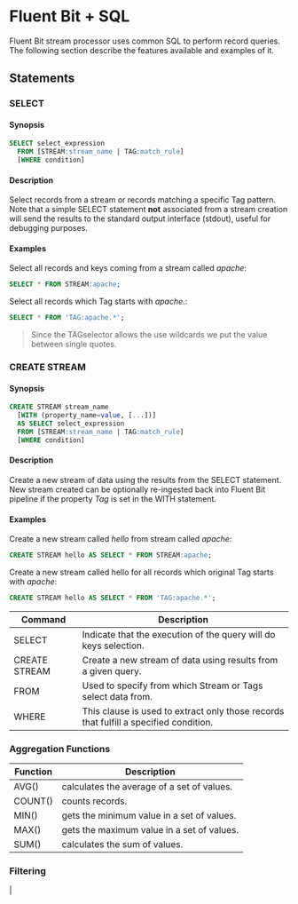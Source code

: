 # Fluent Bit + SQL

Fluent Bit stream processor uses common SQL to perform record queries. The following section describe the features available and examples of it.

## Statements

### SELECT

#### Synopsis

```sql
SELECT select_expression
  FROM [STREAM:stream_name | TAG:match_rule]
  [WHERE condition]
```

#### Description

Select records from a stream or records matching a specific Tag pattern. Note that a simple SELECT statement __not__ associated from a stream creation will send the results to the standard output interface (stdout), useful for debugging purposes.

#### Examples

Select all records and keys coming from a stream called _apache_:

```sql
SELECT * FROM STREAM:apache;
```

Select all records which Tag starts with _apache._:

```sql
SELECT * FROM 'TAG:apache.*';
```

> Since the TAGselector allows the use wildcards we put the value between single quotes.

### CREATE STREAM

#### Synopsis

```sql
CREATE STREAM stream_name
  [WITH (property_name=value, [...])]
  AS SELECT select_expression
  FROM [STREAM:stream_name | TAG:match_rule]
  [WHERE condition]
```

#### Description

Create a new stream of data using the results from the SELECT statement. New stream created can be optionally re-ingested back into Fluent Bit pipeline if the property _Tag_ is set in the WITH statement. 

#### Examples

Create a new stream called _hello_ from stream called _apache_:

```sql
CREATE STREAM hello AS SELECT * FROM STREAM:apache;
```

Create a new stream called hello for all records which original Tag starts with _apache_:

```sql
CREATE STREAM hello AS SELECT * FROM 'TAG:apache.*';
```









 



| Command       | Description                                                  |
| ------------- | ------------------------------------------------------------ |
| SELECT        | Indicate that the execution of the query will do keys selection. |
| CREATE STREAM | Create a new stream of data using results from a given query. |
| FROM          | Used to specify from which Stream or Tags select data from.  |
| WHERE         | This clause is used to extract only those records that fulfill a specified condition. |

### Aggregation Functions

| Function | Description                                |
| -------- | ------------------------------------------ |
| AVG()    | calculates the average of a set of values. |
| COUNT()  | counts records.                            |
| MIN()    | gets the minimum value in a set of values. |
| MAX()    | gets the maximum value in a set of values. |
| SUM()    | calculates the sum of values.              |

### Filtering

| 

